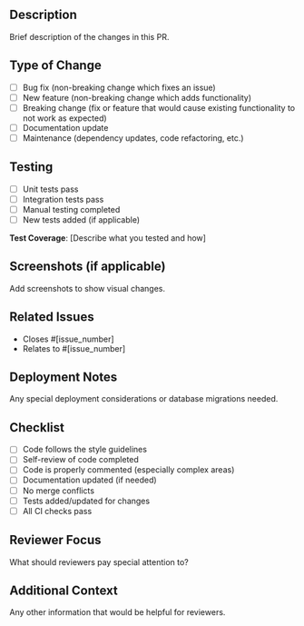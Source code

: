 ## Description
Brief description of the changes in this PR.

## Type of Change
- [ ] Bug fix (non-breaking change which fixes an issue)
- [ ] New feature (non-breaking change which adds functionality)
- [ ] Breaking change (fix or feature that would cause existing functionality to not work as expected)
- [ ] Documentation update
- [ ] Maintenance (dependency updates, code refactoring, etc.)

## Testing
- [ ] Unit tests pass
- [ ] Integration tests pass
- [ ] Manual testing completed
- [ ] New tests added (if applicable)

**Test Coverage**: [Describe what you tested and how]

## Screenshots (if applicable)
Add screenshots to show visual changes.

## Related Issues
- Closes #[issue_number]
- Relates to #[issue_number]

## Deployment Notes
Any special deployment considerations or database migrations needed.

## Checklist
- [ ] Code follows the style guidelines
- [ ] Self-review of code completed
- [ ] Code is properly commented (especially complex areas)
- [ ] Documentation updated (if needed)
- [ ] No merge conflicts
- [ ] Tests added/updated for changes
- [ ] All CI checks pass

## Reviewer Focus
What should reviewers pay special attention to?

## Additional Context
Any other information that would be helpful for reviewers.
